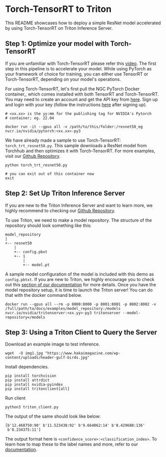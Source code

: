 # Torch-TensorRT to Triton

This README showcases how to deploy a simple ResNet model accelerated by using Torch-TensorRT on Triton Inference Server.

## Step 1: Optimize your model with Torch-TensorRT

If you are unfamiliar with Torch-TensorRT please refer this [video](https://www.youtube.com/watch?v=TU5BMU6iYZ0&ab_channel=NVIDIADeveloper). The first step in this pipeline is to accelerate your model. While using PyTorch as your framework of choice for training, you can either use TensorRT or Torch-TensorRT, depending on your model's operations.

For using Torch-TensorRT, let's first pull the NGC PyTorch Docker container,, which comes installed with both TensorRT and Torch-TensorRT. You may need to create an account and get the API key from [here](https://ngc.nvidia.com/setup/). Sign up and login with your key (follow the instructions [here](https://ngc.nvidia.com/setup/api-key) after signing up).

```
# <xx.xx> is the yy:mm for the publishing tag for NVIDIA's Pytorch 
# container; eg. 22.04

docker run -it --gpus all -v /path/to/this/folder:/resnet50_eg nvcr.io/nvidia/pytorch:<xx.xx>-py3
```

We have already made a sample to use Torch-TensorRT: `torch_trt_resnet50.py`. This sample downloads a ResNet model from Torchhub and then optimizes it with Torch-TensorRT. For more examples, visit our [Github Repository](https://github.com/NVIDIA/Torch-TensorRT/tree/master/notebooks).

```
python torch_trt_resnet50.py

# you can exit out of this container now
exit
```

## Step 2: Set Up Triton Inference Server

If you are new to the Triton Inference Server and want to learn more, we highly recommend to checking our [Github Repository](https://github.com/triton-inference-server).

To use Triton, we need to make a model repository. The structure of the repository should look something like this:
```
model_repository
|
+-- resnet50
    |
    +-- config.pbxt
    +-- 1
        |
        +-- model.pt
```

A sample model configuration of the model is included with this demo as `config.pbtxt`. If you are new to Triton, we highly encourage you to check out this [section of our documentation](https://github.com/triton-inference-server/server/blob/main/docs/model_configuration.md) for more details. Once you have the model repository setup, it is time to launch the Triton server! You can do that with the docker command below.
```
docker run --gpus all --rm -p 8000:8000 -p 8001:8001 -p 8002:8002 -v /full/path/to/docs/examples/model_repository:/models nvcr.io/nvidia/tritonserver:<xx.yy>-py3 tritonserver --model-repository=/models
```

## Step 3: Using a Triton Client to Query the Server

Download an example image to test inference.

```
wget  -O img1.jpg "https://www.hakaimagazine.com/wp-content/uploads/header-gulf-birds.jpg"
```

Install dependencies.
```
pip install torchvision
pip install attrdict
pip install nvidia-pyindex
pip install tritonclient[all]
```

Run client
```
python3 triton_client.py
```
The output of the same should look like below:
```
[b'12.468750:90' b'11.523438:92' b'9.664062:14' b'8.429688:136'
 b'8.234375:11']
```
The output format here is `<confidence_score>:<classification_index>`. To learn how to map these to the label names and more, refer to our [documentation](https://github.com/triton-inference-server/server/blob/main/docs/protocol/extension_classification.md).